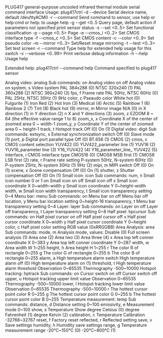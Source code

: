 PLUG417 general-purpose uncooled infrared thermal module serial command interface
Usage: plug417ctrl <options>
	-d --device <path>	Serial device name, default /dev/ttyACM0
	-r --command <command>	Send command to sensor, use help or help:cmd or help:<command> to usage help
	-g --get <0..5	Query page, default action if parameters not specified print sensor status
	-s --set <0..5>	Set functional classification
	-p --page <0..5>	Page
	-e --cmos_i <0..2>	Set CMOS interface type
	-f --cmos_c <0..5>	Set CMOS content
	-c --color <0..9>	Set pseudo color
	-m --mirror <0..3>	Set/Reset image mirroring
	-t --test <0..3>	Set test screen
	-r --command <command>	Type help for extended help usage for this switch
	-v --verbose <0..99>	Print verbose debug information
	-h --help	Usage help

Extended help:
plug417ctrl --command help
Command specified to plug417 sensor

Analog video: analog
Sub commands:
	on
	 Analog video on
	off
	 Analog video on
	system, s
	 Video system
		PAL  384x288 (0)
		NTSC 320x240 (1)
		PAL  360x288 (2)
		NTSC 360x240 (3)
	fps, f
	 Frame rate
		PAL 50Hz, NTSC 60Hz (0)
		PAL 25Hz, NTSC 30Hz (1)
		9Hz
	color, c
	 Pseaudo color
		White hot (0)
		Fulgurite (1)
		Iron Red  (2)
		Hot Iron  (3)
		Medical   (4)
		Arctic    (5)
		Rainbow 1 (6)
		Rainbow 2 (7)
		Tint      (8)
		Black hot (9)
	mirror, m
	 Mirror image
		N/A (0)
		in X direction (1)
		in Y direction (2)
		n X and Y directions (3)
	zoom, z
	 EZOOM
		8 ~ 64 (the effective value range 1 to 8) 
	zoom_x, x
	 Coordinate X of the center of zoomed area
		0 ~ width-1
	zoom_y, y
	 Coordinate Y of the center of zoomed area
		0 ~ height-1
	track, t
	 Hotspot track
		Off (0)
		On  (1)
Digital video: digit
Sub commands:
	extsync, s
	 External synchronization switch
		Off (0)
		Slave mode (1)
	port, p
	 Digital port parallel type
		Off (0)
		BT.656 (1)
		CMOS (2)
	cmos, c
	 CMOS content selection
		YUV422 (0)
		YUV422_parameter line (1)
		YUV16 (2)
		YUV16_parameter line (3)
		Y16_YUV422 (4)
		Y16_parameter_line_ YUV422 (5)
	interface, i
	 CMOS interface type
		CMOS16 (0)
		CMOS8 MSB first (1)
		CMOS8 LSB first (2)
	rate, r
	 Frame rate setting
		P-system 50Hz, N-system 60Hz (0)
		P-system 25Hz, N-system 30Hz (1)
		9Hz (2)
	mipi, m
	 MIPI switch
		Off (0)
		On (1)
	scene, x
	 Scene compensation
		Off (0)
		On (1)
	shutter, z
	 Shutter compensation
		Off (0)
		On (1)
Small icon: icon
Sub commands:
	num, n
	 Small icon number
		0 or 1
	on
	 Small icon on
	off
	 Small icon off
	x
	 Small icon coordinate X
		0~width-width
	y
	 Small icon coordinate Y
		0~height-width
	width, w
	 Small icon width
	transparency, t
	 Small icon transparency setting
		0~4
Menu bar: menu
Sub commands:
	on
	 Menu bar on
	off
	 Menu bar off
	location, y
	 Menu bar location setting
		0~height-16
	transparency, t
	 Menu bar transparency setting
		0~4
Layer: layer
Sub commands:
	on
	 Layer on
	off
	 Layer off
	transparency, t
	 Layer transparency setting
		0~8
Half pixel: hpcursor
Sub commands:
	on
	 Half pixel cursor on
	off
	 Half pixel cursor off
	x
	 Half pixel cursor coordinate X
		0~width
	y
	 Half pixel cursor coordinate Y
		0~height
	color, c
	 Half pixel color setting
		RGB value (0xRRGGBB)
Area Analysis: area
Sub commands:
	mode, m
	 Analysis mode, values: 
		Disable (0)
		Full screen analysis (1)
		Area one (2)
		Area two (3)
		Area three (4)
	x
	 Area top left conner coordinate X
		0~383
	y
	 Area top left conner coordinate Y
		0~287
	width, w
	 Area width W
		1~255
	height, h
	 Area height H
		1~255
	r
	 The color R of rectangle
		0~255
	g
	 The color G of rectangle
		0~255
	b
	 The color B of rectangle
		0~255
	alarm, a
	 High temperature alarm switch
		High temperature alarm off (0)
		High temperature alarm on (1)
	threshold, t
	 High temperature alarm threshold
		Observation 0~65535
		Thermography -500~10000
Hotspot tracking: hptrack
Sub commands:
	on
	 Cursor switch on
	off
	 Cursor switch off
	upper, u
	 Hotspot tracking upper limit value
		Observation 0~65535
		Thermography -500~10000
	lower, l
	 Hotspot tracking lower limit value
		Observation 0~65535
		Thermography -500~10000
	r
	 The hottest cursor point color R
		0~255
	g
	 The hottest cursor point color G
		0~255
	b
	 The hottest cursor point color B
		0~255
Temperature measurement: temp
Sub commands:
	distance, d
	 Distance setting
		0~100
	emissivity, e
	 Measurement mode
		0~100
	show, s
	 Temperature Show
		degree Celsius (0)
		degree Fahrenheit (1)
		degree Kelvin (2)
	calibration, c
	 Temperature Calibration
		-32768~32767
	reset, f
	 Factory reset
	reflected, r
	 Reflected setting
	save, v
	 Save settings
	humidity, h
	 Humidity save settings
	range, g
	 Temperature measurement range
		-20°C~150°C  (0)
		-20°C~800°C  (1)
